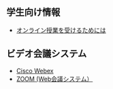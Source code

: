 ## 学生向け情報
- [オンライン授業を受けるためには](/Online_lecture_st/Readme.md)

## ビデオ会議システム
- [Cisco Webex](/webex/Readme.md)
- [ZOOM (Web会議システム）](/zoom/for_student.md)
